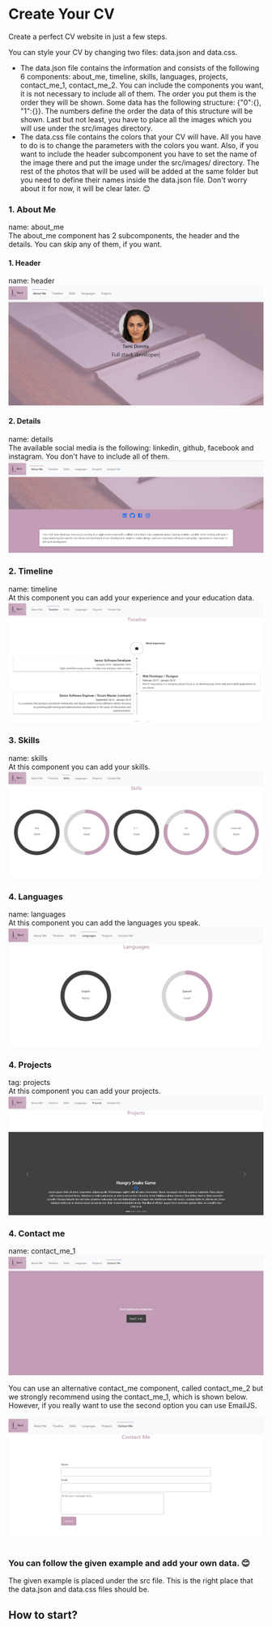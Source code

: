 # Create Your CV
Create a perfect CV website in just a few steps.

You can style your CV by changing two files: data.json and data.css.
* The data.json file contains the information and consists of the following 6 components: about_me, timeline,  skills, languages, projects, contact_me_1, contact_me_2. You can include the components you want, it is not necessary to include all of them. The order you put them is the order they will be shown. Some data has the following structure: {"0":{}, "1":{}}. The numbers define the order the data of this structure will be shown. Last but not least, you have to place all the images which you will use under the src/images directory.
* The data.css file contains the colors that your CV will have. All you have to do is to change the parameters with the colors you want. Also, if you want to include the header subcomponent you have to set the name of the image there and put the image under the src/images/ directory. The rest of the photos that will be used will be added at the same folder but you need to define their names inside the data.json file. Don't worry about it for now, it will be clear later. 😊

### 1. About Me <br>
name: about_me <br>
The about_me component has 2 subcomponents, the header and the details. You can skip any of them, if you want.
  #### 1. Header 
  name: header
  ![header](/images/header.PNG)

  #### 2. Details 
  name: details <br>
  The available social media is the following: linkedin, github, facebook and instagram. You don't have to include all of them.
  ![details](/images/details.PNG)

### 2. Timeline <br>
name: timeline <br>
At this component you can add your experience and your education data.
![header](/images/timeline.PNG)

### 3. Skills <br>
name: skills <br>
At this component you can add your skills.
![skills](/images/skills.PNG)

### 4. Languages <br>
name: languages <br>
 At this component you can add the languages you speak.
![languages](/images/languages.PNG)

### 4. Projects <br>
tag: projects <br>
 At this component you can add your projects.
![projecrs](/images/projects.PNG)

### 4. Contact me <br>
name: contact_me_1
![contact_me_1](/images/contact_me_1.PNG)
 
You can use an alternative contact_me component, called contact_me_2 but we strongly recommend using the contact_me_1, which is shown below. However, if you really want to use the second option you can use EmailJS. 

![contact_me_2](/images/contact_me_2.PNG)
<br>
<br>
### You can follow the given example and add your own data. 😊
The given example is placed under the src file. This is the right place that the data.json and data.css files should be.

## How to start?
